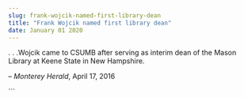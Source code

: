 ```yaml
---
slug: frank-wojcik-named-first-library-dean
title: "Frank Wojcik named first library dean"
date: January 01 2020
---
```


 
<p>
  . . .Wojcik came to CSUMB after serving as interim dean of the Mason Library
  at Keene State in New Hampshire.
</p>
<p>– <em>Monterey Herald</em>, April 17, 2016</p>
```
